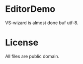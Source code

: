 EditorDemo
==========

VS-wizard is almost done buf utf-8.

License
=======

All files are public domain.
